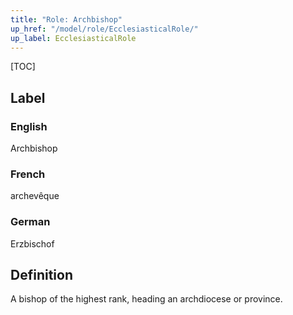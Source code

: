 ```yaml
---
title: "Role: Archbishop"
up_href: "/model/role/EcclesiasticalRole/"
up_label: EcclesiasticalRole
---
```


[TOC]

## Label

### English
Archbishop

### French
archevêque

### German
Erzbischof

## Definition
A bishop of the highest rank, heading an archdiocese or province.

